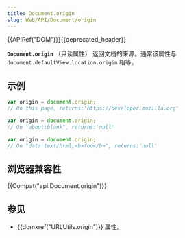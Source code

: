 ```yaml
---
title: Document.origin
slug: Web/API/Document/origin
---
```

{{APIRef("DOM")}}{{deprecated_header}}

**`Document.origin`** （只读属性） 返回文档的来源。通常该属性与 `document.defaultView.location.origin` 相等。

## 示例

```js
var origin = document.origin;
// On this page, returns:'https://developer.mozilla.org'

var origin = document.origin;
// On "about:blank", returns:'null'

var origin = document.origin;
// On "data:text/html,<b>foo</b>", returns:'null'
```

## 浏览器兼容性

{{Compat("api.Document.origin")}}

## 参见

- {{domxref("URLUtils.origin")}} 属性。
